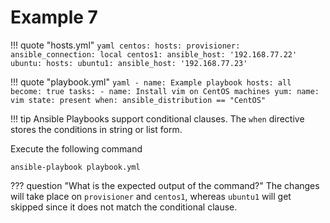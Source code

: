 # Example 7

!!! quote "hosts.yml"
    ```yaml
    centos:
      hosts:
        provisioner:
          ansible_connection: local
        centos1:
          ansible_host: '192.168.77.22'
    ubuntu:
      hosts:
        ubuntu1:
          ansible_host: '192.168.77.23'
    ```

!!! quote "playbook.yml"
    ```yaml
    - name: Example playbook
      hosts: all
      become: true
      tasks:
        - name: Install vim on CentOS machines
          yum:
           name: vim
           state: present
          when: ansible_distribution == "CentOS"
    ```

!!! tip
    Ansible Playbooks support conditional  clauses. The `when` directive stores the  conditions in string or list form.

Execute the following command
```
ansible-playbook playbook.yml
```

??? question "What is the expected output of the command?"
    The changes will take place on `provisioner` and `centos1`, whereas `ubuntu1` will get skipped since it does not match the conditional clause.
